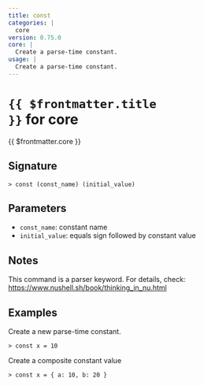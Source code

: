 ```yaml
---
title: const
categories: |
  core
version: 0.75.0
core: |
  Create a parse-time constant.
usage: |
  Create a parse-time constant.
---
```


# <code>{{ $frontmatter.title }}</code> for core

<div class='command-title'>{{ $frontmatter.core }}</div>

## Signature

```> const (const_name) (initial_value)```

## Parameters

 -  `const_name`: constant name
 -  `initial_value`: equals sign followed by constant value

## Notes
This command is a parser keyword. For details, check:
  https://www.nushell.sh/book/thinking_in_nu.html
## Examples

Create a new parse-time constant.
```shell
> const x = 10
```

Create a composite constant value
```shell
> const x = { a: 10, b: 20 }
```
